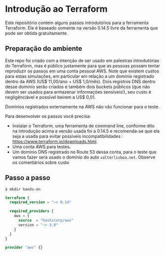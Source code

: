 # Introdução ao Terraform

Este repositório contem alguns passos introdutórios para a ferramenta Terraform. Ele é baseado
somente na versão 0.14.5 livre da ferramenta que pode ser obtida gratuitamente.

## Preparação do ambiente

Este repo foi criado com a intenção de ser usado em palestras introdutórias do Terraform, mas é público justamente para que as pessoas possam tentar reproduzir os passos em uma conta pessoal AWS. Note que existem custos para estas simulações, em particular em relação a um domínio registrado dentro da AWS (US$ 11,00/ano + US$ 1,0/mês). Dois registros DNS dentro desse domínio serão criados e também dois buckets públicos (que não devem ser usados para armazenar informações sensíveis!), seu custo é negligênciável e possível beirem a US$ 0,01.

Domínios registrados externamente na AWS não vão funcionar para o teste.

Para desenvolver os passos você precisa:

- Instalar o Terraform, uma ferramenta de command line, conforme dito na introdução acima a versão usada foi a 0.14.5 e recomenda-se que ela seja a usada para evitar possíveis incompatibilidades : https://www.terraform.io/downloads.html.
- Uma conta AWS para testes.
- Um domínio DNS registrado no Route 53 dessa conta, para o teste que vamos fazer será usado o domínio do auto `valterlisboa.net`. Observe os comentários sobre custo

## Passo a passo

```
$ mkdir hands-on
```

```terraform
terraform {
  required_version = "~> 0.14"

  required_providers {
    aws = {
      source  = "hashicorp/aws"
      version = "~> 3.0"
    }
  }
}

provider "aws" {}
```


